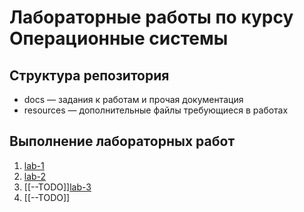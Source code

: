 # Лабораторные работы по курсу Операционные системы

## Структура репозитория

- docs ― задания к работам и прочая документация
- resources ― дополнительные файлы требующиеся в работах

## Выполнение лабораторных работ

1. [lab-1]()
2. [lab-2]()
3. [[--TODO]][lab-3]()
4. [[--TODO]]

